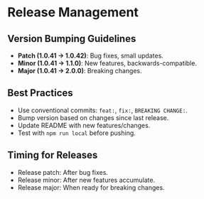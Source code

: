 # Release Management

## Version Bumping Guidelines
- **Patch (1.0.41 → 1.0.42)**: Bug fixes, small updates.
- **Minor (1.0.41 → 1.1.0)**: New features, backwards-compatible.
- **Major (1.0.41 → 2.0.0)**: Breaking changes.

## Best Practices
- Use conventional commits: `feat:`, `fix:`, `BREAKING CHANGE:`.
- Bump version based on changes since last release.
- Update README with new features/changes.
- Test with `npm run local` before pushing.

## Timing for Releases
- Release patch: After bug fixes.
- Release minor: After new features accumulate.
- Release major: When ready for breaking changes.